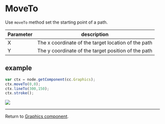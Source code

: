 # MoveTo

Use `moveTo` method set the starting point of a path.

Parameter | description
| -------------- | ----------- |
| X | The x coordinate of the target location of the path
| Y | The y coordinate of the target position of the path

## example

```javascript
var ctx = node.getComponent(cc.Graphics);
ctx.moveTo(0,0);
ctx.lineTo(300,150);
ctx.stroke();
```

<a href="graphics/moveTo.png"><img src="graphics/moveTo.png"></a>

<hr>

Return to [Graphics component](index.md).

